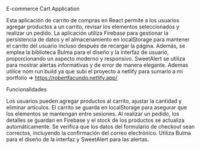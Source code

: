 E-commerce Cart Application

Esta aplicación de carrito de compras en React permite a los usuarios agregar productos a un carrito, 
revisar los elementos seleccionados y realizar un pedido. 
La aplicación utiliza Firebase para gestionar la persistencia de datos y el almacenamiento en localStorage 
para mantener el carrito del usuario incluso después de recargar la página. 
Además, se emplea la biblioteca Bulma para el diseño y la interfaz de usuario, 
proporcionando un aspecto moderno y responsivo. SweetAlert se utiliza para mostrar alertas informativas y de error de manera elegante.
Ademas utilice nom run build ya que subi el proyecto a netlify para sumarlo a mi portfolio => https://robertfacundo.netlify.app/

Funcionalidades

Los usuarios pueden agregar productos al carrito, ajustar la cantidad y eliminar artículos.
El carrito se guarda en localStorage para asegurar que los elementos se mantengan entre sesiones.
Al realizar un pedido, los detalles se guardan en Firebase y el stock de los productos se actualiza automáticamente.
Se verifica que los datos del formulario de checkout sean correctos, incluyendo la confirmación del correo electrónico.
Utiliza Bulma para el diseño de la interfaz y SweetAlert para las alertas.
